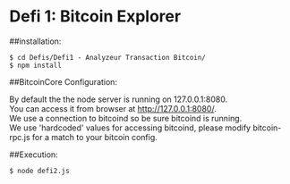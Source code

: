 # Defi 1: Bitcoin Explorer

##installation:  
```console
$ cd Defis/Defi1 - Analyzeur Transaction Bitcoin/
$ npm install
```

##BitcoinCore Configuration:  

By default the the node server is running on 127.0.0.1:8080.  
You can access it from browser at http://127.0.0.1:8080/.  
We use a connection to bitcoind so be sure bitcoind is running.  
We use 'hardcoded' values for accessing bitcoind, please modify bitcoin-rpc.js for a match to your bitcoin config.

##Execution: 
```console
$ node defi2.js
```